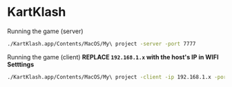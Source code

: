# KartKlash

Running the game (server)

```zsh
./KartKlash.app/Contents/MacOS/My\ project -server -port 7777
```

Running the game (client)
**REPLACE `192.168.1.x` with the host's IP in WIFI Setttings**

```zsh
./KartKlash.app/Contents/MacOS/My\ project -client -ip 192.168.1.x -port 7777
```
